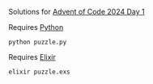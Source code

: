 Solutions for [Advent of Code 2024 Day 1](https://adventofcode.com/2024/day/1)

Requires [Python](https://www.python.org/downloads/)

```
python puzzle.py
```

Requires [Elixir](https://elixir-lang.org/install.html)

```
elixir puzzle.exs
```